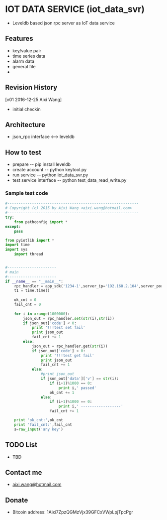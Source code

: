 # IOT DATA SERVICE (iot_data_svr)
* Leveldb based json rpc server as IoT data service

## Features
* key/value pair
* time series data
* alarm data
* general file 
* 



## Revision History
[v01 2016-12-25 Aixi Wang]
* initial checkin


## Architecture
* json_rpc interface <--> leveldb


## How to test
* prepare -- pip install leveldb
* create account -- python keytool.py
* run service -- python iot_data_svr.py
* test service interface -- python test_data_read_write.py

### Sample test code
```python
#-----------------------------------------------------------
# Copyright (c) 2015 by Aixi Wang <aixi.wang@hotmail.com>
#-----------------------------------------------------------
try:
    from pathconfig import *
except:
    pass

from pyiotlib import *
import time
import sys
    import thread


#----------------------
# main
#----------------------
if __name__ == "__main__":
    rpc_handler = app_sdk('1234-1',server_ip='192.168.2.104',server_port=7777)   
    t1 = time.time()
    
    ok_cnt = 0
    fail_cnt = 0
    
    for i in xrange(1000000):
        json_out = rpc_handler.set(str(i),str(i))
        if json_out['code'] < 0:
            print '!!!test set fail'
            print json_out
            fail_cnt += 1
        else:
            json_out = rpc_handler.get(str(i))
            if json_out['code'] < 0:
                print '!!!test get fail'
                print json_out
                fail_cnt += 1
            else:
                #print json_out
                if json_out['data']['v'] == str(i):
                    if (i+1)%1000 == 0:
                        print i,' passed'
                    ok_cnt += 1
                else:
                    if (i+1)%1000 == 0:
                        print i,' ------------------'
                    fail_cnt += 1

    print 'ok_cnt:',ok_cnt
    print 'fail_cnt:',fail_cnt
    s=raw_input('any key')
```

## TODO List
* TBD


## Contact me
* aixi.wang@hotmail.com


## Donate
* Bitcoin address: 1Aixi7ZpzQGMzVjx39GFCxVWpLpjTpcPgr

